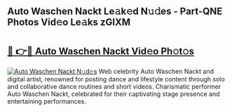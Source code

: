 ## Auto Waschen Nackt Le𝚊k𝚎d N𝚞𝚍es - Part-QNE Photos Vid𝚎o Le𝚊ks zGIXM

# <h2><a href="http://fb1ks4k.evod.top/?m=Auto+Waschen+Nackt">🔗 👉🔴 Auto Waschen Nackt Vid𝚎o Ph𝚘t𝚘s</a></h2>

[![Auto Waschen Nackt N𝚞d𝚎s](https://i.imgur.com/8V9OHl7.gif)](http://fb1ks4k.evod.top/?m=Auto+Waschen+Nackt)
Web celebrity Auto Waschen Nackt and digital artist, renowned for posting dance and lifestyle content through solo and collaborative dance routines and short videos. Charismatic performer Auto Waschen Nackt, celebrated for their captivating stage presence and entertaining performances. 
